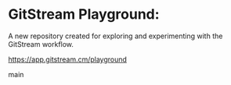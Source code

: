 # GitStream Playground:

A new repository created for exploring and experimenting with the GitStream workflow.

https://app.gitstream.cm/playground

main